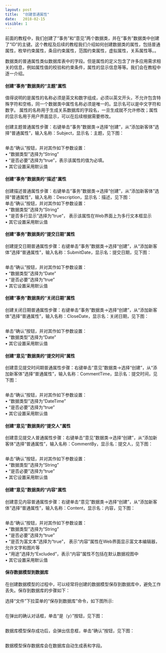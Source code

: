 ```yaml
---
layout: post
title:  "创建普通属性"
date:   2018-02-15
visible: 1
---
```


前面的教程中，我们创建了“事务”和“意见”两个数据类，并在“事务”数据类中创建了“ID”的主键。这个教程及后续的教程我们介绍如何创建数据类的属性，包括普通属性，枚举约束属性，条目约束属性，范围约束属性，虚拟属性，关系属性等。。

数据类的普通属性类似数据库表中的字段。但是属性的定义包含了许多应用需求相关的信息，例如属性值的校验和约束条件，属性的显示信息等等。我们会在教程中逐一介绍。

#### 创建“事务”数据类的“主题”属性

值得说明的是属性的名称必须是英文和数字组成，必须以英文开头，不允许包含特殊字符和空格，同一个数据类中属性名称必须是唯一的。显示名可以是中文字符和数字。
属性的名称用于生成关系数据库的字段名，一旦生成就不允许修改；属性的显示名用于用户界面显示，可以在后续根据需要修改。

创建主题普通属性步骤：右键单击“事务”数据类→选择“创建”，从“添加新客体”选择“普通属性”，输入名称：Subject，显示名：主题，见下图：

<img src="{{'/assets/img/2018-2-15 创建主题普通属性A.png' | prepend: site.baseurl }}" alt="">

单击“确认”按钮，并对其作如下参数设置：<br>
•	“数据类型”选择为“String”<br>
•	“是否必要”选择为“true”，表示该属性的值为必填。<br>
•	其它设置采用默认值<br>

#### 创建“事务”数据类的“描述”属性
创建描述普通属性步骤：右键单击“事务”数据类→选择“创建”，从“添加新客体”选择“普通属性”，输入名称：Description，显示名：描述，见下图：
<img src="{{'/assets/img/2018-2-15 创建描述普通属性.png' | prepend: site.baseurl }}" alt=""><br>
单击“确认”按钮，并对其作如下参数设置：<br>
•	“数据类型”选择为“String”<br>
•	“是否多行显示”选择为“true”， 表示该属性在Web界面上为多行文本框显示<br>
•	其它设置采用默认值<br>

#### 创建“事务”数据类的“提交日期”属性
创建提交日期普通属性步骤：右键单击“事务”数据类→选择“创建”，从“添加新客体”选择“普通属性”，输入名称：SubmitDate，显示名：提交日期，见下图：

<img src="{{'/assets/img/2018-2-15 创建提交日期普通属性A.png' | prepend: site.baseurl }}" alt="">

单击“确认”按钮，并对其作如下参数设置：<br>
•	“数据类型”选择为“Date”<br>
•	“是否必要”选择为“true”<br>
•	其它设置采用默认值<br>

#### 创建“事务”数据类的“关闭日期”属性
创建关闭日期普通属性步骤：右键单击“事务”数据类→选择“创建”，从“添加新客体”选择“普通属性”，输入名称：CloseDate，显示名：关闭日期，见下图：

<img src="{{'/assets/img/2018-2-15 创建关闭日期普通属性B.png' | prepend: site.baseurl }}" alt="">

单击“确认”按钮，并对其作如下参数设置：<br>
•	“数据类型”选择为“Date”<br>
•	其它设置采用默认值<br>

#### 创建“意见”数据类的“提交时间”属性
创建意见提交时间期普通属性步骤：右键单击“意见”数据类→选择“创建”，从“添加新客体”选择“普通属性”，输入名称：CommentTime，显示名：提交时间，见下图：

<img src="{{'/assets/img/2018-2-15 创建意见提交时间普通属性.png' | prepend: site.baseurl }}" alt="">

单击“确认”按钮，并对其作如下参数设置：<br>
•	“数据类型”选择为“DateTime”<br>
•	“是否必要”选择为“true”<br>
•	其它设置采用默认值<br>

#### 创建“意见”数据类的“提交人”属性
创建意见提交人普通属性步骤：右键单击“意见”数据类→选择“创建”，从“添加新客体”选择“普通属性”，输入名称：CommentBy，显示名：提交人，见下图：

<img src="{{'/assets/img/2018-2-15 创建意见提交人普通属性.png' | prepend: site.baseurl }}" alt="">

单击“确认”按钮，并对其作如下参数设置：<br>
•	“数据类型”选择为“String”<br>
•	“是否必要”选择为“true”<br>
•	其它设置采用默认值<br>

#### 创建“意见”数据类的“内容”属性
创建意见内容普通属性步骤：右键单击“意见”数据类→选择“创建”，从“添加新客体”选择“普通属性”，输入名称：Content，显示名：内容，见下图：

<img src="{{'/assets/img/2018-2-15 创建意见内容普通属性.png' | prepend: site.baseurl }}" alt="">

单击“确认”按钮，并对其作如下参数设置：<br>
•	“数据类型”选择为“String”<br>
•	“是否必要”选择为“true”<br>
•	“是否为富文本”选择为“true”， 表示“内容”属性在Web界面显示富文本编辑器，允许文字和图片等<br>
•	“用途”选择为“Excluded”，表示“内容”属性不包括在默认数据视图中<br>
•	其它设置采用默认值<br>

#### 保存数据模型到数据库

在创建数据模型的过程中，可以经常将创建的数据模型保存到数据库中，避免工作丢失。保存到数据库的步骤如下：

选择“文件”下拉菜单的“保存到数据库”命令，如下图所示:

<img src="{{'/assets/img/2018-2-15 保存数据模型到数据库1.png' | prepend: site.baseurl }}" alt="">

在弹出的确认对话框，单击“是（y）”按钮，见下图：

<img src="{{'/assets/img/2018-2-15 保存数据模型到数据库2.png' | prepend: site.baseurl }}" alt="">

数据库模型保存成功后，会弹出信息框，单击“确认”按钮，见下图：

<img src="{{'/assets/img/2018-2-15 保存数据模型到数据库3.png' | prepend: site.baseurl }}" alt="">

数据模型保存数据库会在数据库自动生成表和字段。
